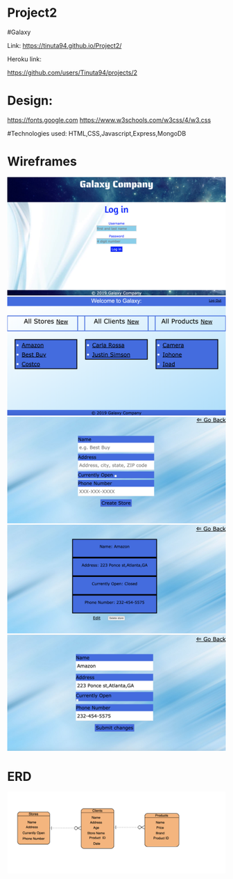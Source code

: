 # Project2
#Galaxy

Link: https://tinuta94.github.io/Project2/


Heroku link: 



https://github.com/users/Tinuta94/projects/2


# Design:


https://fonts.google.com
https://www.w3schools.com/w3css/4/w3.css


#Technologies used:
HTML,CSS,Javascript,Express,MongoDB

# Wireframes


![alt text](https://github.com/Tinuta94/Project2/blob/master/Screen%20Shot%202019-08-27%20at%206.35.38%20PM.png)
![alt text](https://github.com/Tinuta94/Project2/blob/master/Screen%20Shot%202019-08-27%20at%206.30.49%20PM.png)
![alt text](https://github.com/Tinuta94/Project2/blob/master/Screen%20Shot%202019-08-27%20at%2012.59.40%20PM.png)
![alt text](https://github.com/Tinuta94/Project2/blob/master/Screen%20Shot%202019-08-27%20at%201.00.00%20PM.png)
![alt text](https://github.com/Tinuta94/Project2/blob/master/Screen%20Shot%202019-08-27%20at%201.00.12%20PM.png)

# ERD


![alt text](https://github.com/Tinuta94/Project2/blob/master/Screen%20Shot%202019-08-27%20at%2012.57.14%20PM.png)
